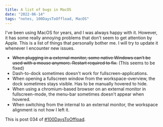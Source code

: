 ```yaml
---
title: A list of bugs in MacOS
date: "2022-06-14"
tags: "notes, 100DaysToOffload, MacOS"
---
```


I've been using MacOS for years, and I was always happy with it. However, it
has some really annoying problems that don't seem to get attention by Apple.
This is a list of things that personally bother me. I will try to update it
whenever I encounter new issues.

- ~~When plugging in a external monitor, some native Windows can't be used with a
  mouse anymore. Restart required to fix.~~ (This seems to be fixed)
- Dash-to-dock sometimes doesn't work for fullscreen-applications.
- When opening a fullscreen window from the workspace-overview, the dock
  sometimes stays visible. Has to be manually hovered to hide.
- When using a chromium-based browser on an external monitor in
  fullscreen-mode, the menu-bar sometimes doesn't appear when hovered.
- When switching from the internal to an external monitor, the workspace
  alignment is not how I left it.

This is post 034 of [#100DaysToOffload](https://100daystooffload.com/).
